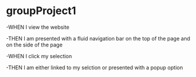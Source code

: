 # groupProject1
-WHEN I view the website

-THEN I am presented with a fluid navigation bar on the top of the page and on the side of the page

-WHEN I click my selection

-THEN I am either linked to my selction or presented with a popup option

